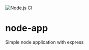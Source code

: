 ![Node.js CI](https://github.com/PeterJakubik/node-app/workflows/Node.js%20CI/badge.svg)

# node-app
Simple node application with express
